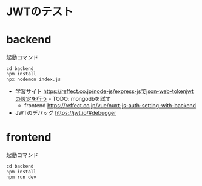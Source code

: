 # JWTのテスト


# backend
起動コマンド
```
cd backend
npm install
npx nodemon index.js
```

- 学習サイト
https://reffect.co.jp/node-js/express-jsでjson-web-tokenjwtの設定を行う
        - TODO: mongodbを試す
    - frontend
    https://reffect.co.jp/vue/nuxt-js-auth-setting-with-backend
- JWTのデバッグ
https://jwt.io/#debugger

# frontend
起動コマンド
```
cd backend
npm install
npm run dev
```

